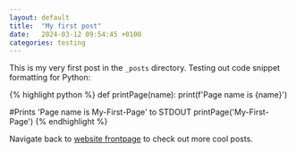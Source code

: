```yaml
---
layout: default
title:  "My first post"
date:   2024-03-12 09:54:45 +0100
categories: testing
---
```


This is my very first post in the `_posts` directory. 
Testing out code snippet formatting for Python:

{% highlight python %}
def printPage(name):
    print(f'Page name is {name}')

#Prints 'Page name is My-First-Page' to STDOUT
printPage('My-First-Page')
{% endhighlight %}

Navigate back to [website frontpage][frontpage] to check out more cool posts. 

[frontpage]: https://annaekner.github.io/
